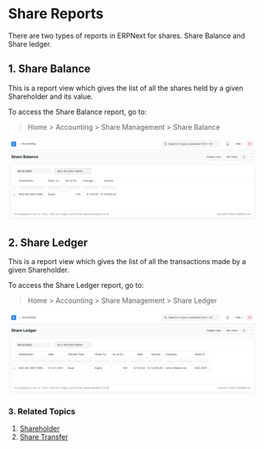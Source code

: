 
# Share Reports



There are two types of reports in ERPNext for shares. Share Balance and Share ledger.


## 1. Share Balance


This is a report view which gives the list of all the shares held by a given Shareholder and its value.


To access the Share Balance report, go to:



> 
> Home > Accounting > Share Management > Share Balance
> 
> 
> 


![Share Balance Report](/files/share-balance-report.png)


## 2. Share Ledger


This is a report view which gives the list of all the transactions made by a given Shareholder.


To access the Share Ledger report, go to:



> 
> Home > Accounting > Share Management > Share Ledger
> 
> 
> 


![Share Ledger Report](/files/share-ledger-report.png)


### 3. Related Topics


1. [Shareholder](/docs/en/accounts/shareholder)
2. [Share Transfer](/docs/en/accounts/share-transfer)




